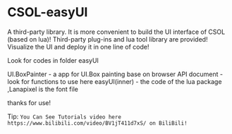 # CSOL-easyUI
A third-party library. It is more convenient to build the UI interface of CSOL (based on lua)! Third-party plug-ins and lua tool library are provided! Visualize the UI and deploy it in one line of code!

Look for codes in folder easyUI

UI.BoxPainter - a app for UI.Box painting base on browser
API document - look for functions to use here
easyUI(inner) - the code of the lua package ,Lanapixel is the font file

thanks for use!

Tip:
  `
  You Can See Tutorials video here https://www.bilibili.com/video/BV1jT411d7xS/ on BiliBili!
  `
